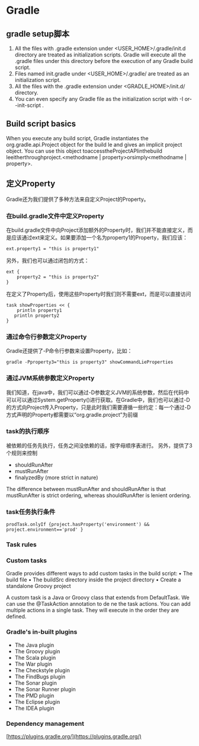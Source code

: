 # Gradle


## gradle setup脚本

1. All the files with .gradle extension under <USER_HOME>/.gradle/init.d directory are treated as initialization scripts. Gradle will execute all the .gradle files under this directory before the execution of any Gradlebuild script.2. Files named init.gradle under <USER_HOME>/.gradle/ are treated as an initialization script.3. All the files with the .gradle extension under <GRADLE_HOME>/init.d/ directory.4. You can even specify any Gradle file as the initialization script with -I <file name>or--init-script <file name>.


## Build script basics

When you execute any build script, Gradle instantiates the org.gradle.api.Project object for the build  le and gives an implicit project object. You can use this object toaccesstheProjectAPIinthebuild leeitherthroughproject.<methodname | property>orsimply<methodname | property>.


## 定义Property
Gradle还为我们提供了多种方法来自定义Project的Property。

### 在build.gradle文件中定义Property
在build.gradle文件中向Project添加额外的Property时，我们并不能直接定义，而是应该通过ext来定义。如果要添加一个名为property1的Property，我们应该：

	ext.property1 = "this is property1"
另外，我们也可以通过闭包的方式：

	ext {
   		property2 = "this is property2"
	}

在定义了Property后，使用这些Property时我们则不需要ext，而是可以直接访问
	
	task showProperties << {
   		println property1
	   println property2
	}	
	
### 通过命令行参数定义Property	

Gradle还提供了-P命令行参数来设置Property，比如：

	gradle -Pproperty3="this is property3" showCommandLieProperties

### 通过JVM系统参数定义Property

我们知道，在java中，我们可以通过-D参数定义JVM的系统参数，然后在代码中可以可以通过System.getProperty()进行获取。在Gradle中，我们也可以通过-D的方式向Project传入Property，只是此时我们需要遵循一些约定：每一个通过-D方式声明的Property都需要以“org.gradle.project”为前缀	

### task的执行顺序
被依赖的任务先执行，任务之间没依赖的话，按字母顺序表进行。
另外，提供了3个规则来控制

* shouldRunAfter
* mustRunAfter
* finalyzedBy (more strict in nature)


The difference between mustRunAfter and shouldRunAfter is that mustRunAfter is strict ordering, whereas shouldRunAfter is lenient ordering.


### task任务执行条件

	prodTask.onlyIf {project.hasProperty('environment') && project.environment=='prod' }


### Task rules


### Custom tasks

Gradle provides different ways to add custom tasks in the build script:• The build file• The buildSrc directory inside the project directory• Create a standalone Groovy project


A custom task is a Java or Groovy class that extends from DefaultTask. We can use the @TaskAction annotation to de ne the task actions. You can add multiple actions in a single task. They will execute in the order they are defined. 


### Gradle's in-built plugins

* The Java plugin* The Groovy plugin* The Scala plugin* The War plugin
* The Checkstyle plugin* The FindBugs plugin* The Sonar plugin* The Sonar Runner plugin* The PMD plugin
* The Eclipse plugin* The IDEA plugin### Dependency management  



[https://plugins.gradle.org/](https://plugins.gradle.org/)